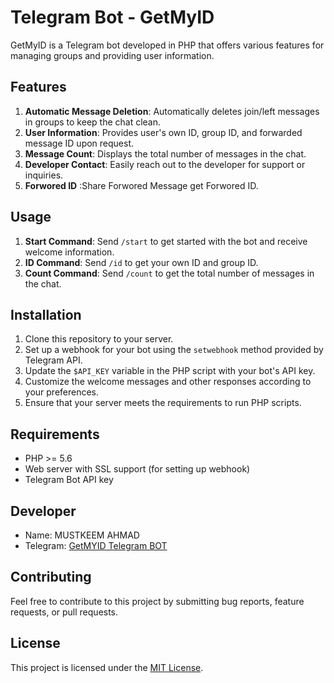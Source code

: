 # Telegram Bot - GetMyID

GetMyID is a Telegram bot developed in PHP that offers various features for managing groups and providing user information.

## Features

1. **Automatic Message Deletion**: Automatically deletes join/left messages in groups to keep the chat clean.
2. **User Information**: Provides user's own ID, group ID, and forwarded message ID upon request.
3. **Message Count**: Displays the total number of messages in the chat.
4. **Developer Contact**: Easily reach out to the developer for support or inquiries.
5. **Forwored ID** :Share Forwored Message get Forwored ID.

## Usage

1. **Start Command**: Send `/start` to get started with the bot and receive welcome information.
2. **ID Command**: Send `/id` to get your own ID and group ID.
3. **Count Command**: Send `/count` to get the total number of messages in the chat.

## Installation

1. Clone this repository to your server.
2. Set up a webhook for your bot using the `setwebhook` method provided by Telegram API.
3. Update the `$API_KEY` variable in the PHP script with your bot's API key.
4. Customize the welcome messages and other responses according to your preferences.
5. Ensure that your server meets the requirements to run PHP scripts.

## Requirements

- PHP >= 5.6
- Web server with SSL support (for setting up webhook)
- Telegram Bot API key

## Developer

- Name: MUSTKEEM AHMAD
- Telegram: [GetMYID Telegram  BOT](https://t.me/getmyidsbot)

## Contributing

Feel free to contribute to this project by submitting bug reports, feature requests, or pull requests.

## License

This project is licensed under the [MIT License](LICENSE).


